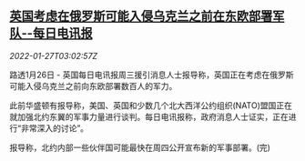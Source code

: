 <!--1643254263000-->
[英国考虑在俄罗斯可能入侵乌克兰之前在东欧部署军队--每日电讯报](https://cn.reuters.com/article/britain-report-russia-0126-wedn-idCNKBS2K1080)
------

<div><i>2022-01-27T03:02:57Z</i></div><p>路透1月26日 - 英国每日电讯报周三援引消息人士报导称，英国正在考虑在俄罗斯可能入侵乌克兰之前向东欧部署数百人的军力。</p><p>此前华盛顿有报导称，美国、英国和少数几个北大西洋公约组织(NATO)盟国正在就加强北约东翼的军事力量进行谈判。每日电讯报称，政府消息人士证实，正在进行“非常深入的讨论”。</p><p>报导称，北约内部一些伙伴国可能最快在周四公开宣布新的军事部署。(完)</p>
